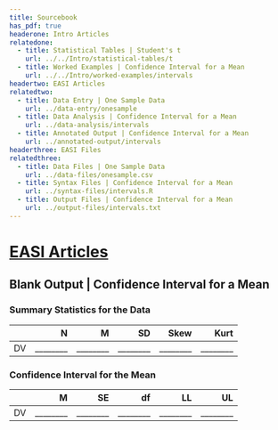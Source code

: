 ```yaml
---
title: Sourcebook
has_pdf: true
headerone: Intro Articles
relatedone:
  - title: Statistical Tables | Student's t
    url: ../../Intro/statistical-tables/t
  - title: Worked Examples | Confidence Interval for a Mean
    url: ../../Intro/worked-examples/intervals
headertwo: EASI Articles
relatedtwo:
  - title: Data Entry | One Sample Data
    url: ../data-entry/onesample
  - title: Data Analysis | Confidence Interval for a Mean
    url: ../data-analysis/intervals
  - title: Annotated Output | Confidence Interval for a Mean
    url: ../annotated-output/intervals
headerthree: EASI Files
relatedthree:
  - title: Data Files | One Sample Data
    url: ../data-files/onesample.csv
  - title: Syntax Files | Confidence Interval for a Mean
    url: ../syntax-files/intervals.R
  - title: Output Files | Confidence Interval for a Mean
    url: ../output-files/intervals.txt
---
```


# [EASI Articles](../index.md)

## Blank Output | Confidence Interval for a Mean

### Summary Statistics for the Data

|     | N   | M   | SD   | Skew | Kurt |
|:----|----:|----:|-----:|-----:|-----:|
| DV  | ________ | ________ | ________ | ________ | ________ |

### Confidence Interval for the Mean

|     | M   | SE  | df   | LL   | UL   |
|:----|----:|----:|-----:|-----:|-----:|
| DV  | ________ | ________ | ________ | ________ | ________ |
